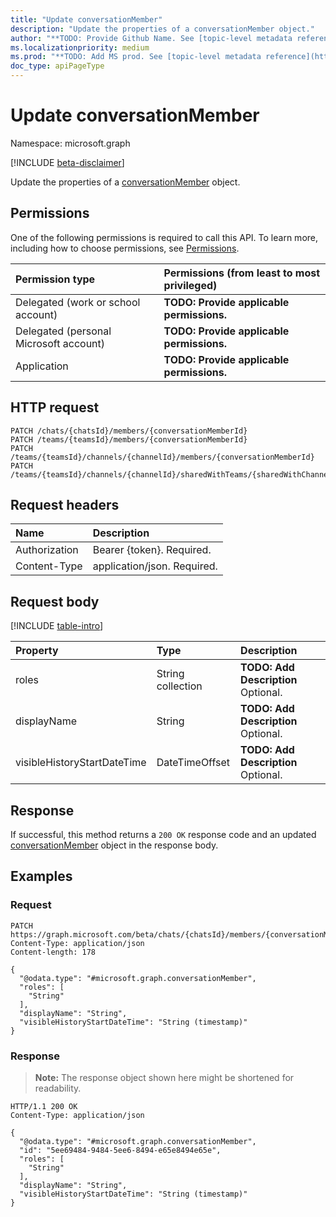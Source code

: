 ```yaml
---
title: "Update conversationMember"
description: "Update the properties of a conversationMember object."
author: "**TODO: Provide Github Name. See [topic-level metadata reference](https://msgo.azurewebsites.net/add/document/guidelines/metadata.html#topic-level-metadata)**"
ms.localizationpriority: medium
ms.prod: "**TODO: Add MS prod. See [topic-level metadata reference](https://msgo.azurewebsites.net/add/document/guidelines/metadata.html#topic-level-metadata)**"
doc_type: apiPageType
---
```


# Update conversationMember
Namespace: microsoft.graph

[!INCLUDE [beta-disclaimer](../../includes/beta-disclaimer.md)]

Update the properties of a [conversationMember](../resources/conversationmember.md) object.

## Permissions
One of the following permissions is required to call this API. To learn more, including how to choose permissions, see [Permissions](/graph/permissions-reference).

|Permission type|Permissions (from least to most privileged)|
|:---|:---|
|Delegated (work or school account)|**TODO: Provide applicable permissions.**|
|Delegated (personal Microsoft account)|**TODO: Provide applicable permissions.**|
|Application|**TODO: Provide applicable permissions.**|

## HTTP request

<!-- {
  "blockType": "ignored"
}
-->
``` http
PATCH /chats/{chatsId}/members/{conversationMemberId}
PATCH /teams/{teamsId}/members/{conversationMemberId}
PATCH /teams/{teamsId}/channels/{channelId}/members/{conversationMemberId}
PATCH /teams/{teamsId}/channels/{channelId}/sharedWithTeams/{sharedWithChannelTeamInfoId}/allowedMembers/{conversationMemberId}
```

## Request headers
|Name|Description|
|:---|:---|
|Authorization|Bearer {token}. Required.|
|Content-Type|application/json. Required.|

## Request body
[!INCLUDE [table-intro](../../includes/update-property-table-intro.md)]


|Property|Type|Description|
|:---|:---|:---|
|roles|String collection|**TODO: Add Description** Optional.|
|displayName|String|**TODO: Add Description** Optional.|
|visibleHistoryStartDateTime|DateTimeOffset|**TODO: Add Description** Optional.|



## Response

If successful, this method returns a `200 OK` response code and an updated [conversationMember](../resources/conversationmember.md) object in the response body.

## Examples

### Request
<!-- {
  "blockType": "request",
  "name": "update_conversationmember"
}
-->
``` http
PATCH https://graph.microsoft.com/beta/chats/{chatsId}/members/{conversationMemberId}
Content-Type: application/json
Content-length: 178

{
  "@odata.type": "#microsoft.graph.conversationMember",
  "roles": [
    "String"
  ],
  "displayName": "String",
  "visibleHistoryStartDateTime": "String (timestamp)"
}
```


### Response
>**Note:** The response object shown here might be shortened for readability.
<!-- {
  "blockType": "response",
  "truncated": true
}
-->
``` http
HTTP/1.1 200 OK
Content-Type: application/json

{
  "@odata.type": "#microsoft.graph.conversationMember",
  "id": "5ee69484-9484-5ee6-8494-e65e8494e65e",
  "roles": [
    "String"
  ],
  "displayName": "String",
  "visibleHistoryStartDateTime": "String (timestamp)"
}
```

